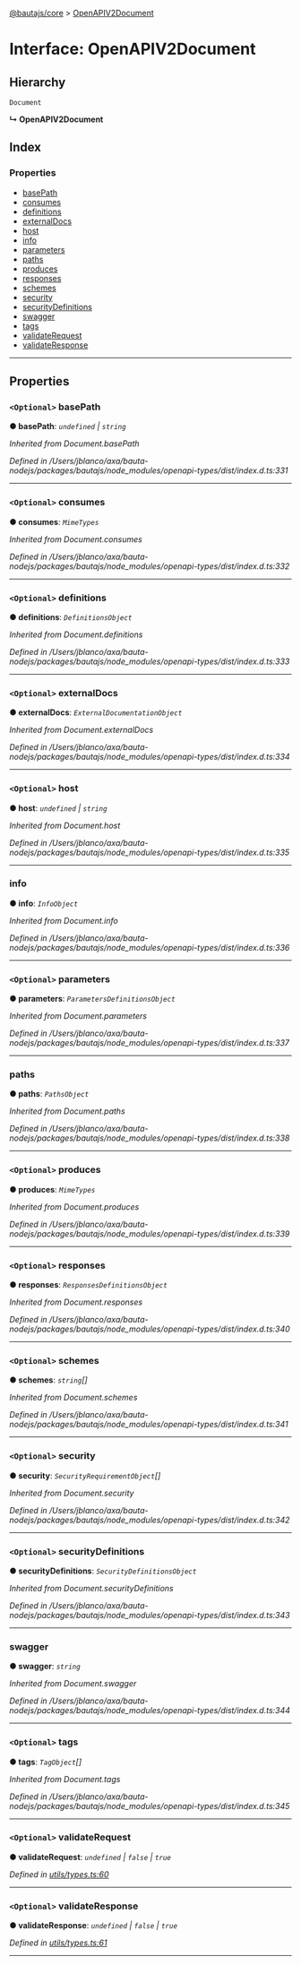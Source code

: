 [@bautajs/core](../README.md) > [OpenAPIV2Document](../interfaces/openapiv2document.md)

# Interface: OpenAPIV2Document

## Hierarchy

 `Document`

**↳ OpenAPIV2Document**

## Index

### Properties

* [basePath](openapiv2document.md#basepath)
* [consumes](openapiv2document.md#consumes)
* [definitions](openapiv2document.md#definitions)
* [externalDocs](openapiv2document.md#externaldocs)
* [host](openapiv2document.md#host)
* [info](openapiv2document.md#info)
* [parameters](openapiv2document.md#parameters)
* [paths](openapiv2document.md#paths)
* [produces](openapiv2document.md#produces)
* [responses](openapiv2document.md#responses)
* [schemes](openapiv2document.md#schemes)
* [security](openapiv2document.md#security)
* [securityDefinitions](openapiv2document.md#securitydefinitions)
* [swagger](openapiv2document.md#swagger)
* [tags](openapiv2document.md#tags)
* [validateRequest](openapiv2document.md#validaterequest)
* [validateResponse](openapiv2document.md#validateresponse)

---

## Properties

<a id="basepath"></a>

### `<Optional>` basePath

**● basePath**: *`undefined` \| `string`*

*Inherited from Document.basePath*

*Defined in /Users/jblanco/axa/bauta-nodejs/packages/bautajs/node_modules/openapi-types/dist/index.d.ts:331*

___
<a id="consumes"></a>

### `<Optional>` consumes

**● consumes**: *`MimeTypes`*

*Inherited from Document.consumes*

*Defined in /Users/jblanco/axa/bauta-nodejs/packages/bautajs/node_modules/openapi-types/dist/index.d.ts:332*

___
<a id="definitions"></a>

### `<Optional>` definitions

**● definitions**: *`DefinitionsObject`*

*Inherited from Document.definitions*

*Defined in /Users/jblanco/axa/bauta-nodejs/packages/bautajs/node_modules/openapi-types/dist/index.d.ts:333*

___
<a id="externaldocs"></a>

### `<Optional>` externalDocs

**● externalDocs**: *`ExternalDocumentationObject`*

*Inherited from Document.externalDocs*

*Defined in /Users/jblanco/axa/bauta-nodejs/packages/bautajs/node_modules/openapi-types/dist/index.d.ts:334*

___
<a id="host"></a>

### `<Optional>` host

**● host**: *`undefined` \| `string`*

*Inherited from Document.host*

*Defined in /Users/jblanco/axa/bauta-nodejs/packages/bautajs/node_modules/openapi-types/dist/index.d.ts:335*

___
<a id="info"></a>

###  info

**● info**: *`InfoObject`*

*Inherited from Document.info*

*Defined in /Users/jblanco/axa/bauta-nodejs/packages/bautajs/node_modules/openapi-types/dist/index.d.ts:336*

___
<a id="parameters"></a>

### `<Optional>` parameters

**● parameters**: *`ParametersDefinitionsObject`*

*Inherited from Document.parameters*

*Defined in /Users/jblanco/axa/bauta-nodejs/packages/bautajs/node_modules/openapi-types/dist/index.d.ts:337*

___
<a id="paths"></a>

###  paths

**● paths**: *`PathsObject`*

*Inherited from Document.paths*

*Defined in /Users/jblanco/axa/bauta-nodejs/packages/bautajs/node_modules/openapi-types/dist/index.d.ts:338*

___
<a id="produces"></a>

### `<Optional>` produces

**● produces**: *`MimeTypes`*

*Inherited from Document.produces*

*Defined in /Users/jblanco/axa/bauta-nodejs/packages/bautajs/node_modules/openapi-types/dist/index.d.ts:339*

___
<a id="responses"></a>

### `<Optional>` responses

**● responses**: *`ResponsesDefinitionsObject`*

*Inherited from Document.responses*

*Defined in /Users/jblanco/axa/bauta-nodejs/packages/bautajs/node_modules/openapi-types/dist/index.d.ts:340*

___
<a id="schemes"></a>

### `<Optional>` schemes

**● schemes**: *`string`[]*

*Inherited from Document.schemes*

*Defined in /Users/jblanco/axa/bauta-nodejs/packages/bautajs/node_modules/openapi-types/dist/index.d.ts:341*

___
<a id="security"></a>

### `<Optional>` security

**● security**: *`SecurityRequirementObject`[]*

*Inherited from Document.security*

*Defined in /Users/jblanco/axa/bauta-nodejs/packages/bautajs/node_modules/openapi-types/dist/index.d.ts:342*

___
<a id="securitydefinitions"></a>

### `<Optional>` securityDefinitions

**● securityDefinitions**: *`SecurityDefinitionsObject`*

*Inherited from Document.securityDefinitions*

*Defined in /Users/jblanco/axa/bauta-nodejs/packages/bautajs/node_modules/openapi-types/dist/index.d.ts:343*

___
<a id="swagger"></a>

###  swagger

**● swagger**: *`string`*

*Inherited from Document.swagger*

*Defined in /Users/jblanco/axa/bauta-nodejs/packages/bautajs/node_modules/openapi-types/dist/index.d.ts:344*

___
<a id="tags"></a>

### `<Optional>` tags

**● tags**: *`TagObject`[]*

*Inherited from Document.tags*

*Defined in /Users/jblanco/axa/bauta-nodejs/packages/bautajs/node_modules/openapi-types/dist/index.d.ts:345*

___
<a id="validaterequest"></a>

### `<Optional>` validateRequest

**● validateRequest**: *`undefined` \| `false` \| `true`*

*Defined in [utils/types.ts:60](https://github.axa.com/Digital/bauta-nodejs/blob/9a199d7/packages/bautajs/src/utils/types.ts#L60)*

___
<a id="validateresponse"></a>

### `<Optional>` validateResponse

**● validateResponse**: *`undefined` \| `false` \| `true`*

*Defined in [utils/types.ts:61](https://github.axa.com/Digital/bauta-nodejs/blob/9a199d7/packages/bautajs/src/utils/types.ts#L61)*

___

